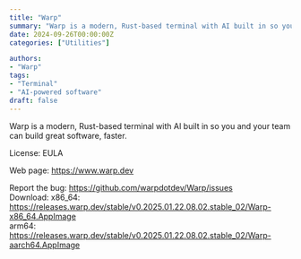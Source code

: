 ```yaml
---
title: "Warp"
summary: "Warp is a modern, Rust-based terminal with AI built in so you and your team can build great software, faster"
date: 2024-09-26T00:00:00Z
categories: ["Utilities"]

authors:
- "Warp"
tags: 
- "Terminal"
- "AI-powered software"
draft: false
---
```


Warp is a modern, Rust-based terminal with AI built in so you and your team can build great software, faster.

License: EULA

Web page: <https://www.warp.dev>

Report the bug: <https://github.com/warpdotdev/Warp/issues>  
Download: x86_64: <https://releases.warp.dev/stable/v0.2025.01.22.08.02.stable_02/Warp-x86_64.AppImage>  
arm64: <https://releases.warp.dev/stable/v0.2025.01.22.08.02.stable_02/Warp-aarch64.AppImage>

